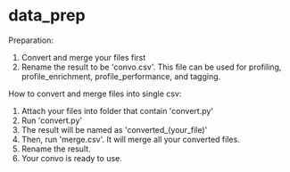 # data_prep

Preparation:
1. Convert and merge your files first
2. Rename the result to be 'convo.csv'. This file can be used for profiling, profile_enrichment, profile_performance, and tagging.

How to convert and merge files into single csv:
1. Attach your files into folder that contain 'convert.py'
2. Run 'convert.py'
3. The result will be named as 'converted_(your_file)'
4. Then, run 'merge.csv'. It will merge all your converted files.
5. Rename the result.
6. Your convo is ready to use.
